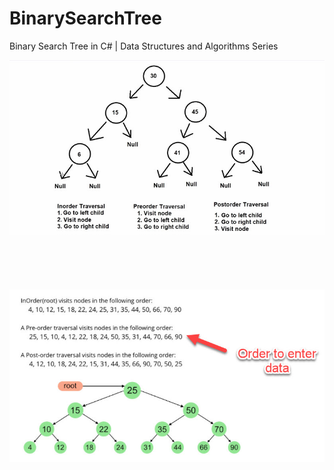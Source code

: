 # BinarySearchTree

Binary Search Tree in C# | Data Structures and Algorithms Series

![Alt text](https://github.com/LegacyOfKain/BinarySearchTree/blob/master/BinarySearchTree/Traversal%20Description.jpg?raw=true "Traversal Description")
<br/><br/><br/><br/><br/><br/>
![Alt text](https://github.com/LegacyOfKain/BinarySearchTree/blob/master/BinarySearchTree/Test%20Results%20after%20Insertion.jpg?raw=true "Test Case after insertion")
